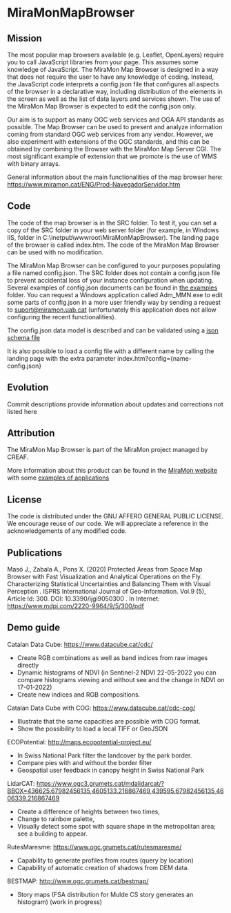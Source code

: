 # MiraMonMapBrowser

## Mission
The most popular map browsers available (e.g. Leaflet, OpenLayers) require you to call JavaScript libraries from your page. This assumes some knowledge of JavaScript. The MiraMon Map Browser is designed in a way that does not require the user to have any knowledge of coding. Instead, the JavaScript code interprets a config.json file that configures all aspects of the browser in a declarative way, including distribution of the elements in the screen as well as the list of data layers and services shown. The use of the MiraMon Map Browser is expected to edit the config.json only.

Our aim is to support as many OGC web services and OGA API standards as possible. The Map Browser can be used to present and analyze information coming from standard OGC web services from any vendor. However, we also experiment with extensions of the OGC standards, and this can be obtained by combining the Browser with the MiraMon Map Server CGI. The most significant example of extension that we promote is the use of WMS with binary arrays.

General information about the main functionalities of the map browser here: https://www.miramon.cat/ENG/Prod-NavegadorServidor.htm

## Code

The code of the map browser is in the SRC folder. To test it, you can set a copy of the SRC folder in your web server folder (for example, in Windows IIS, folder in C:\inetpub\wwwroot\MiraMonMapBrowser). The landing page of the browser is called index.htm. The code of the MiraMon Map Browser can be used with no modification.

The MiraMon Map Browser can be configured to your purposes populating a file named config.json. The SRC folder does not contain a config.json file to prevent accidental loss of your instance configuration when updating. Several examples of config.json documents can be found in [the examples](src/examples) folder. You can request a Windows application called Adm_MMN.exe to edit some parts of config.json in a more user friendly way by sending a request to suport@miramon.uab.cat (unfortunately this application does not allow configuring the recent functionalities).

The config.json data model is described and can be validated using a [json schema file](src/config-schema.json)

It is also possible to load a config file with a different name by calling the landing page with the extra parameter index.htm?config={name-config.json}

## Evolution
Commit descriptions provide information about updates and corrections not listed here

## Attribution
The MiraMon Map Browser is part of the MiraMon project managed by CREAF.

More information about this product can be found in the [MiraMon website](https://www.miramon.cat/ENG/Prod-NavegadorServidor.htm#MiraMonMapBrowser) with some [examples of applications](https://www.miramon.cat/ENG/Servidors.htm)

## License
The code is distributed under the GNU AFFERO GENERAL PUBLIC LICENSE. We encourage reuse of our code. We will appreciate a reference in the acknowledgements of any modified code.

## Publications
Masó J., Zabala A., Pons X. (2020) Protected Areas from Space Map Browser with Fast Visualization and Analytical Operations on the Fly. Characterizing Statistical Uncertainties and Balancing Them with Visual Perception . ISPRS International Journal of Geo-Information. Vol.9 (5), Article Id: 300. DOI: 10.3390/ijgi9050300 . In Internet: https://www.mdpi.com/2220-9964/9/5/300/pdf

## Demo guide
Catalan Data Cube: https://www.datacube.cat/cdc/
* Create RGB combinations as well as band indices from raw images directly
* Dynamic histograms of NDVI (in Sentinel-2 NDVI 22-05-2022 you can compare histograms viewing and without see and the change in NDVI on 17-01-2022)
* Create new indices and RGB compositions.

Catalan Data Cube with COG: https://www.datacube.cat/cdc-cog/
* Illustrate that the same capacities are possible with COG format.
* Show the possibility to load a local TIFF or GeoJSON

ECOPotential: http://maps.ecopotential-project.eu/
*	In Swiss National Park filter the landcover by the park border.
*	Compare pies with and without the border filter
*	Geospatial user feedback in canopy height in Swiss National Park

LidarCAT: https://www.ogc3.grumets.cat/mdalidarcat/?BBOX=436625.67982456135,4605133.216867469,439595.67982456135,4606339.216867469
*	Create a difference of heights between two times,
*	Change to rainbow palette,
*	Visually detect some spot with square shape in the metropolitan area; see a building to appear.

RutesMaresme: https://www.ogc.grumets.cat/rutesmaresme/
*	Capability to generate profiles from routes (query by location)
*	Capability of automatic creation of shadows from DEM data.

BESTMAP: http://www.ogc.grumets.cat/bestmap/
* Story maps (FSA distribution for Mulde CS story generates an histogram) (work in progress)
